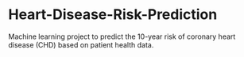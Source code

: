 # Heart-Disease-Risk-Prediction
Machine learning project to predict the 10-year risk of coronary heart disease (CHD) based on patient health data.
